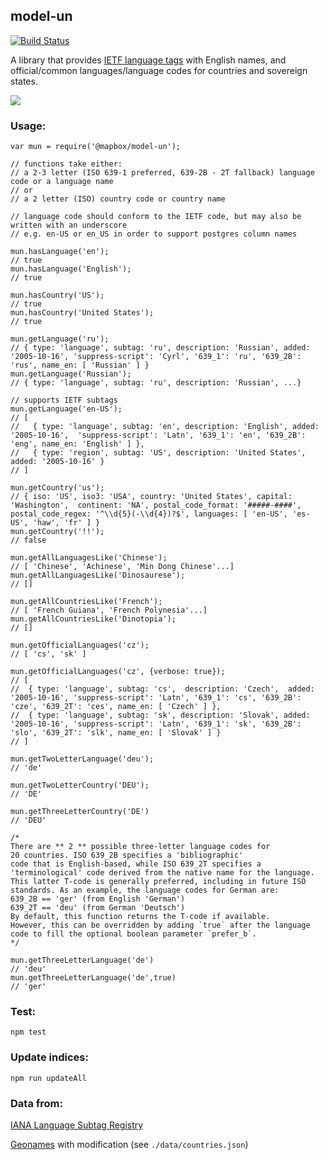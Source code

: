 ## model-un

[![Build Status](https://travis-ci.org/mapbox/model-un.svg)](https://travis-ci.org/mapbox/model-un)

A library that provides [IETF language tags](https://en.wikipedia.org/wiki/IETF_language_tag) with English names, and official/common languages/language codes for countries and sovereign states.

![](https://cloud.githubusercontent.com/assets/3952537/9949310/e31e04b0-5d5f-11e5-800e-1252f9f3cb53.png)

### Usage:

```
var mun = require('@mapbox/model-un');

// functions take either:
// a 2-3 letter (ISO 639-1 preferred, 639-2B - 2T fallback) language code or a language name
// or
// a 2 letter (ISO) country code or country name

// language code should conform to the IETF code, but may also be written with an underscore
// e.g. en-US or en_US in order to support postgres column names

mun.hasLanguage('en');
// true
mun.hasLanguage('English');
// true

mun.hasCountry('US');
// true
mun.hasCountry('United States');
// true

mun.getLanguage('ru');
// { type: 'language', subtag: 'ru', description: 'Russian', added: '2005-10-16', 'suppress-script': 'Cyrl', '639_1': 'ru', '639_2B': 'rus', name_en: [ 'Russian' ] }
mun.getLanguage('Russian');
// { type: 'language', subtag: 'ru', description: 'Russian', ...}

// supports IETF subtags
mun.getLanguage('en-US');
// [ 
//   { type: 'language', subtag: 'en', description: 'English', added: '2005-10-16',  'suppress-script': 'Latn', '639_1': 'en', '639_2B': 'eng', name_en: 'English' ] },
//   { type: 'region', subtag: 'US', description: 'United States', added: '2005-10-16' }
// ]

mun.getCountry('us');
// { iso: 'US', iso3: 'USA', country: 'United States', capital: 'Washington',  continent: 'NA', postal_code_format: '#####-####', postal_code_regex: '^\\d{5}(-\\d{4})?$', languages: [ 'en-US', 'es-US', 'haw', 'fr' ] }
mun.getCountry('!!');
// false

mun.getAllLanguagesLike('Chinese');
// [ 'Chinese', 'Achinese', 'Min Dong Chinese'...]
mun.getAllLanguagesLike('Dinosaurese');
// []

mun.getAllCountriesLike('French');
// [ 'French Guiana', 'French Polynesia'...]
mun.getAllCountriesLike('Dinotopia');
// []

mun.getOfficialLanguages('cz');
// [ 'cs', 'sk' ]

mun.getOfficialLanguages('cz', {verbose: true});
// [
//  { type: 'language', subtag: 'cs',  description: 'Czech',  added: '2005-10-16', 'suppress-script': 'Latn', '639_1': 'cs', '639_2B': 'cze', '639_2T': 'ces', name_en: [ 'Czech' ] },
//  { type: 'language', subtag: 'sk', description: 'Slovak', added: '2005-10-16', 'suppress-script': 'Latn', '639_1': 'sk', '639_2B': 'slo', '639_2T': 'slk', name_en: [ 'Slovak' ] } 
// ]

mun.getTwoLetterLanguage('deu');
// 'de'

mun.getTwoLetterCountry('DEU');
// 'DE'

mun.getThreeLetterCountry('DE')
// 'DEU'

/* 
There are ** 2 ** possible three-letter language codes for
20 countries. ISO 639_2B specifies a 'bibliographic'
code that is English-based, while ISO 639_2T specifies a 
'terminological' code derived from the native name for the language.
This latter T-code is generally preferred, including in future ISO
standards. As an example, the language codes for German are:
639_2B == 'ger' (from English 'German')
639_2T == 'deu' (from German 'Deutsch')
By default, this function returns the T-code if available.
However, this can be overridden by adding `true` after the language
code to fill the optional boolean parameter `prefer_b`.
*/

mun.getThreeLetterLanguage('de')
// 'deu'
mun.getThreeLetterLanguage('de',true)
// 'ger'

```

### Test:

`npm test`

### Update indices:

`npm run updateAll`

### Data from: 

[IANA Language Subtag Registry](http://www.iana.org/assignments/language-subtag-registry)

[Geonames](http://creativecommons.org/licenses/by/3.0/) with modification (see `./data/countries.json`)
